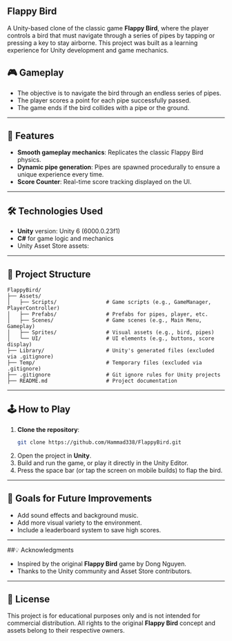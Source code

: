 
## Flappy Bird

A Unity-based clone of the classic game **Flappy Bird**, where the player controls a bird that must navigate through a series of pipes by tapping or pressing a key to stay airborne. This project was built as a learning experience for Unity development and game mechanics.

## 🎮 Gameplay

- The objective is to navigate the bird through an endless series of pipes.
- The player scores a point for each pipe successfully passed.
- The game ends if the bird collides with a pipe or the ground.

---

## 🚀 Features

- **Smooth gameplay mechanics**: Replicates the classic Flappy Bird physics.
- **Dynamic pipe generation**: Pipes are spawned procedurally to ensure a unique experience every time.
- **Score Counter**: Real-time score tracking displayed on the UI.

---

## 🛠️ Technologies Used

- **Unity** version: Unity 6 (6000.0.23f1)
- **C#** for game logic and mechanics
- Unity Asset Store assets:

---

## 📂 Project Structure

```
FlappyBird/
├── Assets/
│   ├── Scripts/                # Game scripts (e.g., GameManager, PlayerController)
│   ├── Prefabs/                # Prefabs for pipes, player, etc.
│   ├── Scenes/                 # Game scenes (e.g., Main Menu, Gameplay)
│   ├── Sprites/                # Visual assets (e.g., bird, pipes)
│   └── UI/                     # UI elements (e.g., buttons, score display)
├── Library/                    # Unity's generated files (excluded via .gitignore)
├── Temp/                       # Temporary files (excluded via .gitignore)
├── .gitignore                  # Git ignore rules for Unity projects
├── README.md                   # Project documentation
```

---

## 🕹️ How to Play

1. **Clone the repository**:
   ```bash
   git clone https://github.com/Hammad338/FlappyBird.git
   ```
2. Open the project in **Unity**.
3. Build and run the game, or play it directly in the Unity Editor.
4. Press the space bar (or tap the screen on mobile builds) to flap the bird.

---

## 🎯 Goals for Future Improvements

- Add sound effects and background music.
- Add more visual variety to the environment.
- Include a leaderboard system to save high scores.

---

##💡 Acknowledgments

- Inspired by the original **Flappy Bird** game by Dong Nguyen.
- Thanks to the Unity community and Asset Store contributors.

---

## 📜 License

This project is for educational purposes only and is not intended for commercial distribution. All rights to the original **Flappy Bird** concept and assets belong to their respective owners.

